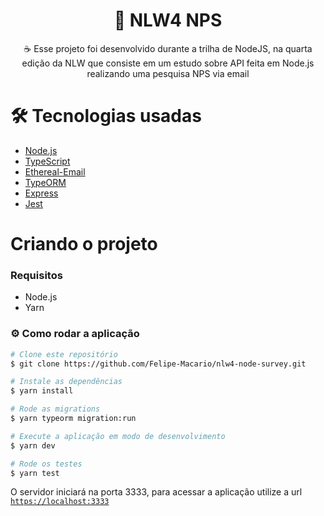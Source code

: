 <h1 align="center">🎲 NLW4 NPS</h1>
<p align="center">☕ Esse projeto foi desenvolvido durante a trilha de NodeJS, na quarta edição da NLW que consiste em um estudo sobre API feita em Node.js realizando uma pesquisa NPS via email</p>

# 🛠 Tecnologias usadas

- [Node.js](https://nodejs.org/en/)
- [TypeScript](https://www.typescriptlang.org/)
- [Ethereal-Email](https://ethereal.email/)
- [TypeORM](https://typeorm.io/#/)
- [Express](https://expressjs.com/)
- [Jest](https://jestjs.io/)

# Criando o projeto

### Requisitos

- Node.js
- Yarn

### ⚙️ Como rodar a aplicação

```bash
# Clone este repositório
$ git clone https://github.com/Felipe-Macario/nlw4-node-survey.git

# Instale as dependências
$ yarn install

# Rode as migrations
$ yarn typeorm migration:run

# Execute a aplicação em modo de desenvolvimento
$ yarn dev

# Rode os testes
$ yarn test
```

O servidor iniciará na porta 3333, para acessar a aplicação utilize a url [`https://localhost:3333`](https://localhost:3333)